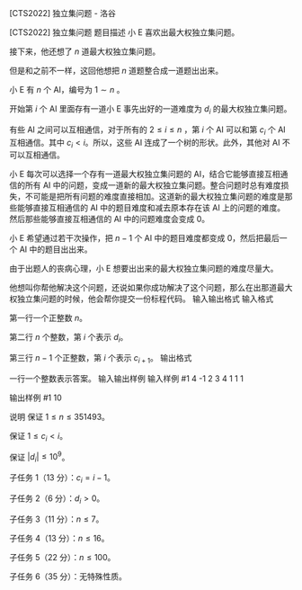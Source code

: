 



[CTS2022] 独立集问题 - 洛谷














[CTS2022] 独立集问题
题目描述
小 E 喜欢出最大权独立集问题。

接下来，他还想了 $n$ 道最大权独立集问题。

但是和之前不一样，这回他想把 $n$ 道题整合成一道题出出来。

小 E 有 $n$ 个 AI，编号为 $1\sim n$ 。

开始第 $i$ 个 AI 里面存有一道小 E 事先出好的一道难度为 $d_i$ 的最大权独立集问题。

有些 AI 之间可以互相通信，对于所有的 $2 \le i \le n$ ，第 $i$ 个 AI 可以和第 $c_i$ 个 AI 互相通信。其中 $c_i<i$。所以，这些 AI 连成了一个树的形状。此外，其他对 AI 不可以互相通信。

小 E 每次可以选择一个存有一道最大权独立集问题的 AI，结合它能够直接互相通信的所有 AI 中的问题，变成一道新的最大权独立集问题。整合问题时总有难度损失，不可能是把所有问题的难度直接相加。这道新的最大权独立集问题的难度是那些能够直接互相通信的 AI 中的题目难度和减去原本存在该 AI 上的问题的难度。然后那些能够直接互相通信的 AI 中的问题难度会变成 $0$。

小 E 希望通过若干次操作，把 $n-1$ 个 AI 中的题目难度都变成 $0$，然后把最后一个 AI 中的题目出出来。

由于出题人的丧病心理，小 E 想要出出来的最大权独立集问题的难度尽量大。

他想叫你帮他解决这个问题，还说如果你成功解决了这个问题，那么在出那道最大权独立集问题的时候，他会帮你提交一份标程代码。
输入输出格式
输入格式

第一行一个正整数 $n$。

第二行 $n$ 个整数，第 $i$ 个表示 $d_i$。

第三行 $n-1$ 个正整数，第 $i$ 个表示 $c_{i+1}$。
输出格式

一行一个整数表示答案。
输入输出样例
输入样例 #1
4
-1 2 3 4
1 1 1

输出样例 #1
10

说明
保证 $1\le n\le 351493$。

保证 $1\le c_i <i$。

保证 $|d_i|\le 10^9$。



子任务 1（13 分）：$c_i=i-1$。

子任务 2（6 分）：$d_i>0$。

子任务 3（11 分）：$n\le 7$。

子任务 4（13 分）：$n\le 16$。

子任务 5（22 分）：$n\le 100$。

子任务 6（35 分）：无特殊性质。








